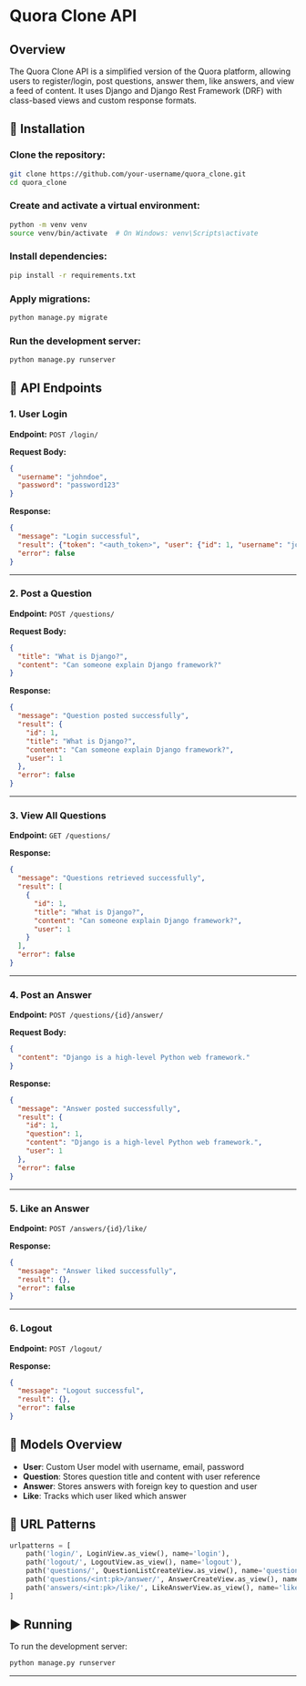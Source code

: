 # Quora Clone API

## Overview
The Quora Clone API is a simplified version of the Quora platform, allowing users to register/login, post questions, answer them, like answers, and view a feed of content. It uses Django and Django Rest Framework (DRF) with class-based views and custom response formats.

## 🔧 Installation

### Clone the repository:
```bash
git clone https://github.com/your-username/quora_clone.git
cd quora_clone
```

### Create and activate a virtual environment:
```bash
python -m venv venv
source venv/bin/activate  # On Windows: venv\Scripts\activate
```

### Install dependencies:
```bash
pip install -r requirements.txt
```

### Apply migrations:
```bash
python manage.py migrate
```

### Run the development server:
```bash
python manage.py runserver
```

## 🔗 API Endpoints

### 1. User Login
**Endpoint:** `POST /login/`

**Request Body:**
```json
{
  "username": "johndoe",
  "password": "password123"
}
```

**Response:**
```json
{
  "message": "Login successful",
  "result": {"token": "<auth_token>", "user": {"id": 1, "username": "johndoe"}},
  "error": false
}
```

---

### 2. Post a Question
**Endpoint:** `POST /questions/`

**Request Body:**
```json
{
  "title": "What is Django?",
  "content": "Can someone explain Django framework?"
}
```

**Response:**
```json
{
  "message": "Question posted successfully",
  "result": {
    "id": 1,
    "title": "What is Django?",
    "content": "Can someone explain Django framework?",
    "user": 1
  },
  "error": false
}
```

---

### 3. View All Questions
**Endpoint:** `GET /questions/`

**Response:**
```json
{
  "message": "Questions retrieved successfully",
  "result": [
    {
      "id": 1,
      "title": "What is Django?",
      "content": "Can someone explain Django framework?",
      "user": 1
    }
  ],
  "error": false
}
```

---

### 4. Post an Answer
**Endpoint:** `POST /questions/{id}/answer/`

**Request Body:**
```json
{
  "content": "Django is a high-level Python web framework."
}
```

**Response:**
```json
{
  "message": "Answer posted successfully",
  "result": {
    "id": 1,
    "question": 1,
    "content": "Django is a high-level Python web framework.",
    "user": 1
  },
  "error": false
}
```

---

### 5. Like an Answer
**Endpoint:** `POST /answers/{id}/like/`

**Response:**
```json
{
  "message": "Answer liked successfully",
  "result": {},
  "error": false
}
```

---

### 6. Logout
**Endpoint:** `POST /logout/`

**Response:**
```json
{
  "message": "Logout successful",
  "result": {},
  "error": false
}
```

## 🧩 Models Overview
- **User**: Custom User model with username, email, password
- **Question**: Stores question title and content with user reference
- **Answer**: Stores answers with foreign key to question and user
- **Like**: Tracks which user liked which answer

## 🔁 URL Patterns
```python
urlpatterns = [
    path('login/', LoginView.as_view(), name='login'),
    path('logout/', LogoutView.as_view(), name='logout'),
    path('questions/', QuestionListCreateView.as_view(), name='questions'),
    path('questions/<int:pk>/answer/', AnswerCreateView.as_view(), name='answer'),
    path('answers/<int:pk>/like/', LikeAnswerView.as_view(), name='like-answer'),
]
```

## ▶️ Running
To run the development server:
```bash
python manage.py runserver
```

---



